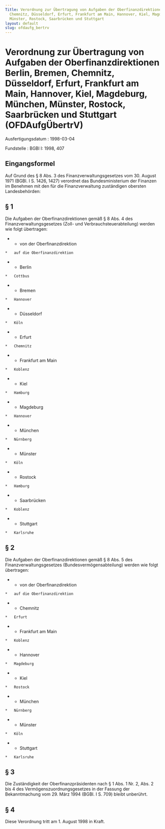 ```yaml
---
Title: Verordnung zur Übertragung von Aufgaben der Oberfinanzdirektionen Berlin, Bremen,
  Chemnitz, Düsseldorf, Erfurt, Frankfurt am Main, Hannover, Kiel, Magdeburg, München,
  Münster, Rostock, Saarbrücken und Stuttgart
layout: default
slug: ofdaufg_bertrv
---
```


# Verordnung zur Übertragung von Aufgaben der Oberfinanzdirektionen Berlin, Bremen, Chemnitz, Düsseldorf, Erfurt, Frankfurt am Main, Hannover, Kiel, Magdeburg, München, Münster, Rostock, Saarbrücken und Stuttgart (OFDAufgÜbertrV)

Ausfertigungsdatum
:   1998-03-04

Fundstelle
:   BGBl I: 1998, 407



## Eingangsformel

Auf Grund des § 8 Abs. 3 des Finanzverwaltungsgesetzes vom 30. August
1971 (BGBl. I S. 1426, 1427) verordnet das Bundesministerium der
Finanzen im Benehmen mit den für die Finanzverwaltung zuständigen
obersten Landesbehörden:


## § 1

Die Aufgaben der Oberfinanzdirektionen gemäß § 8 Abs. 4 des
Finanzverwaltungsgesetzes (Zoll- und Verbrauchsteuerabteilung) werden
wie folgt übertragen:

*    *   von der Oberfinanzdirektion

    *   auf die Oberfinanzdirektion


*    *   Berlin

    *   Cottbus


*    *   Bremen

    *   Hannover


*    *   Düsseldorf

    *   Köln


*    *   Erfurt

    *   Chemnitz


*    *   Frankfurt am Main

    *   Koblenz


*    *   Kiel

    *   Hamburg


*    *   Magdeburg

    *   Hannover


*    *   München

    *   Nürnberg


*    *   Münster

    *   Köln


*    *   Rostock

    *   Hamburg


*    *   Saarbrücken

    *   Koblenz


*    *   Stuttgart

    *   Karlsruhe





## § 2

Die Aufgaben der Oberfinanzdirektionen gemäß § 8 Abs. 5 des
Finanzverwaltungsgesetzes (Bundesvermögensabteilung) werden wie folgt
übertragen:

*    *   von der Oberfinanzdirektion

    *   auf die Oberfinanzdirektion


*    *   Chemnitz

    *   Erfurt


*    *   Frankfurt am Main

    *   Koblenz


*    *   Hannover

    *   Magdeburg


*    *   Kiel

    *   Rostock


*    *   München

    *   Nürnberg


*    *   Münster

    *   Köln


*    *   Stuttgart

    *   Karlsruhe





## § 3

Die Zuständigkeit der Oberfinanzpräsidenten nach § 1 Abs. 1 Nr. 2,
Abs. 2 bis 4 des Vermögenszuordnungsgesetzes in der Fassung der
Bekanntmachung vom 29. März 1994 (BGBl. I S. 709) bleibt unberührt.


## § 4

Diese Verordnung tritt am 1. August 1998 in Kraft.

